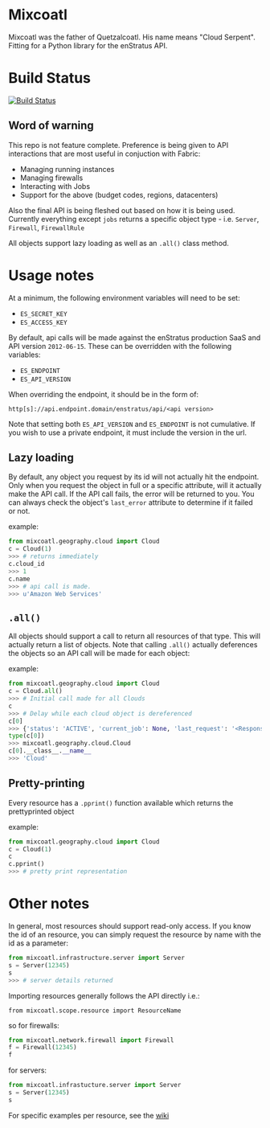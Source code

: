 # Mixcoatl
Mixcoatl was the father of Quetzalcoatl. His name means "Cloud Serpent". Fitting for a Python library for the enStratus API.

# Build Status
[![Build Status](https://secure.travis-ci.org/enStratus/mixcoatl.png)](http://travis-ci.org/enStratus/mixcoatl)

## Word of warning
This repo is not feature complete. Preference is being given to API interactions that are most useful in conjuction with Fabric:

- Managing running instances
- Managing firewalls
- Interacting with Jobs
- Support for the above (budget codes, regions, datacenters)

Also the final API is being fleshed out based on how it is being used. Currently everything except `jobs` returns a specific object type - i.e. `Server`, `Firewall`, `FirewallRule`

All objects support lazy loading as well as an `.all()` class method.

# Usage notes
At a minimum, the following environment variables will need to be set:

- `ES_SECRET_KEY`
- `ES_ACCESS_KEY`

By default, api calls will be made against the enStratus production SaaS and API version `2012-06-15`. These can be overridden with the following variables:

- `ES_ENDPOINT`
- `ES_API_VERSION`

When overriding the endpoint, it should be in the form of:

`http[s]://api.endpoint.domain/enstratus/api/<api version>`

Note that setting both `ES_API_VERSION` and `ES_ENDPOINT` is not cumulative. If you wish to use a private endpoint, it must include the version in the url.

## Lazy loading
By default, any object you request by its id will not actually hit the endpoint. Only when you request the object in full or a specific attribute, will it actually make the API call. If the API call fails, the error will be returned to you. You can always check the object's `last_error` attribute to determine if it failed or not.

example:

```python
from mixcoatl.geography.cloud import Cloud
c = Cloud(1)
>>> # returns immediately
c.cloud_id
>>> 1
c.name
>>> # api call is made.
>>> u'Amazon Web Services'
```

## `.all()`
All objects should support a call to return all resources of that type. This will actually return a list of objects. Note that calling `.all()` actually deferences the objects so an API call will be made for each object:

example:

```python
from mixcoatl.geography.cloud import Cloud
c = Cloud.all()
>>> # Initial call made for all Clouds
c
>>> # Delay while each cloud object is dereferenced
c[0]
>>> {'status': 'ACTIVE', 'current_job': None, 'last_request': '<Response [200]>', 'name': 'Amazon Web Services', 'last_error': None, 'cloud_provider_name': 'Amazon', 'cloud_provider_console_url': 'http://aws.amazon.com', 'cloud_provider_logo_url': '/clouds/aws.gif', 'compute_endpoint': 'https://ec2.us-east-1.amazonaws.com,https://ec2.us-west-1.amazonaws.com,https://ec2.eu-west-1.amazonaws.com', 'compute_secret_key_label': 'AWS_SECRET_ACCESS_KEY', 'documentation_label': None, 'compute_delegate': 'org.dasein.cloud.aws.AWSCloud', 'path': 'geography/Cloud/1', 'compute_account_number_label': 'AWS_ACCOUNT_NUMBER', 'private_cloud': False}
type(c[0])
>>> mixcoatl.geography.cloud.Cloud
c[0].__class__.__name__
>>> 'Cloud'
```

## Pretty-printing
Every resource has a `.pprint()` function available which returns the prettyprinted object

example:
```python
from mixcoatl.geography.cloud import Cloud
c = Cloud(1)
c
c.pprint()
>>> # pretty print representation
```

# Other notes
In general, most resources should support read-only access. If you know the id of an resource, you can simply request the resource by name with the id as a parameter:

```python
from mixcoatl.infrastructure.server import Server
s = Server(12345)
s
>>> # server details returned
```

Importing resources generally follows the API directly i.e.:

`from mixcoatl.scope.resource import ResourceName`

so for firewalls:

```python
from mixcoatl.network.firewall import Firewall
f = Firewall(12345)
f
```

for servers:

```python
from mixcoatl.infrastucture.server import Server
s = Server(12345)
s
```

For specific examples per resource, see the [wiki](https://github.com/enStratus/mixcoatl/wiki)
